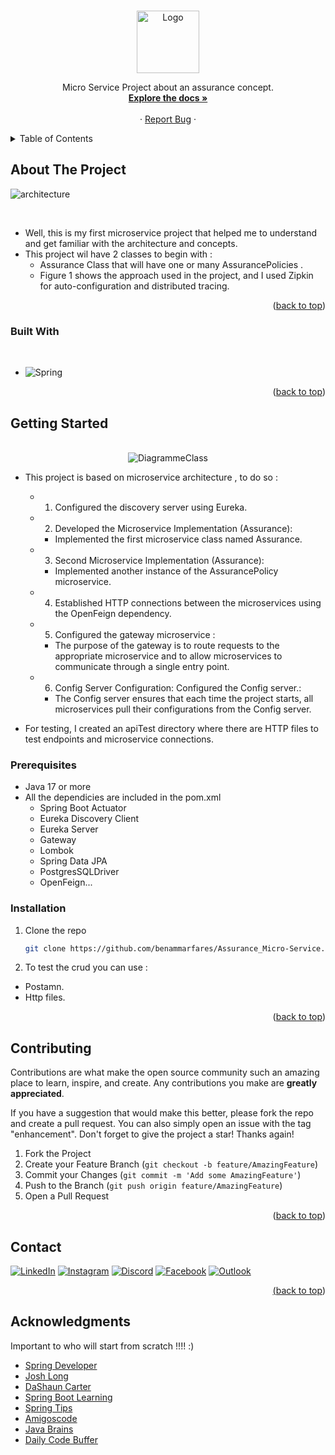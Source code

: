 
<a  align="center" name="readme-top"></a>

<!--  PROJECT LLOGO -->
<!--  PROJECT LLOGO -->
<br />
<div align="center">
    <img src="https://github.com/user-attachments/assets/93433dcf-f7e7-4f96-9777-a90d18ff10c6" alt="Logo" width="100" height="100">


  <p align="center">
      Micro Service Project about an assurance concept.
    <br />
    <a href="https://github.com/benammarfares/Assurance-MicroService"><strong>Explore the docs »</strong></a>
    <br />
    <br />
    ·
    <a href="https://github.com/benammarfares/Assurance-MicroService/issues/new?labels=bug&template=bug-report---.md">Report Bug</a>
    ·
  </p>
</div>



<!-- TABLEE OF CONTENTS -->
<!-- TABLEE OF CONTENTS -->
<details>
  <summary>Table of Contents</summary>
  <ol>
    <li>
      <a href="#about-the-project">About The Project</a>
      <ul>
        <li><a href="#built-with">Built With</a></li>
      </ul>
    </li>
    <li>
      <a href="#getting-started">Getting Started</a>
      <ul>
        <li><a href="#prerequisites">Prerequisites</a></li>
        <li><a href="#installation">Installation</a></li>
      </ul>
    </li>
    <li><a href="#contributing">Contributing</a></li>
    <li><a href="#contact">Contact</a></li>
    <li><a href="#acknowledgments">Acknowledgments</a></li>
  </ol>
</details>



<!-- ABOUT THE PROJECT -->
## About The Project
![architecture](https://github.com/user-attachments/assets/6b2316dc-bf89-43b8-8130-2b02117106ce)

<br>

* Well, this is my first microservice project that helped me to understand and get familiar with the architecture and concepts.<br>
* This project wil have 2 classes to begin with :<br> 
  * Assurance Class that will have one or many AssurancePolicies .<br>
  * Figure 1 shows the approach used in the project, and I used Zipkin for auto-configuration and distributed tracing.<br>



    
<p align="right">(<a href="#readme-top">back to top</a>)</p>



### Built With
<br>

* ![Spring](https://img.shields.io/badge/spring-%236DB33F.svg?style=for-the-badge&logo=spring&logoColor=white)

<p align="right">(<a href="#readme-top">back to top</a>)</p>



<!-- GETTING STARTED -->
## Getting Started
<br>

<div style="text-align: center;">
  <img src="https://github.com/user-attachments/assets/63559c2b-34d2-4e88-bef8-60d2aaecd627" alt="DiagrammeClass">
</div>

* This project is based on microservice architecture ,  to do so :<br>
   * 1. Configured the discovery server using Eureka.<br>
   * 2. Developed the Microservice Implementation (Assurance):<br>
      * Implemented the first microservice class named Assurance.<br>
   * 3. Second Microservice Implementation (Assurance):<br>
      * Implemented another instance of the AssurancePolicy microservice.<br>
   * 4. Established HTTP connections between the microservices using the OpenFeign dependency.<br>
   * 5. Configured the gateway microservice :<br>
      * The purpose of the gateway is to route requests to the appropriate microservice and to allow microservices to communicate through a single entry point.<br>
   * 6. Config Server Configuration: Configured the Config server.:<br>
      * The Config server ensures that each time the project starts, all microservices pull their configurations from the Config server.<br>

* For testing, I created an apiTest directory where there are HTTP files to test endpoints and microservice connections. <br>

### Prerequisites

* Java 17 or more
* All the dependicies are included in the pom.xml
    * Spring Boot Actuator
    * Eureka Discovery Client
    * Eureka Server
    * Gateway
    * Lombok
    * Spring Data JPA
    * PostgresSQLDriver
    * OpenFeign...

### Installation

1. Clone the repo
   ```sh
   git clone https://github.com/benammarfares/Assurance_Micro-Service.git
   ```
2. To test the crud you can use :
  * Postamn.
  * Http files.

   
<p align="right">(<a href="#readme-top">back to top</a>)</p>


<!-- CONTRIBUTING -->
## Contributing

Contributions are what make the open source community such an amazing place to learn, inspire, and create. Any contributions you make are **greatly appreciated**.

If you have a suggestion that would make this better, please fork the repo and create a pull request. You can also simply open an issue with the tag "enhancement".
Don't forget to give the project a star! Thanks again!

1. Fork the Project
2. Create your Feature Branch (`git checkout -b feature/AmazingFeature`)
3. Commit your Changes (`git commit -m 'Add some AmazingFeature'`)
4. Push to the Branch (`git push origin feature/AmazingFeature`)
5. Open a Pull Request

<p align="right">(<a href="#readme-top">back to top</a>)</p>


<!-- CONTACT -->
## Contact

 <a href="https://www.linkedin.com/in/fares-ben-ammar-14b8b3226/">
                <img alt="LinkedIn" title="Discord" src="https://img.shields.io/badge/linkedin-%230077B5.svg?style=for-the-badge&logo=linkedin&logoColor=white"/></a> 
    <a href="https://www.instagram.com/fares.ben.ammar/?hl=fr">
                <img alt="Instagram" title="Instagram" src="https://img.shields.io/badge/Instagram-%23E4405F.svg?style=for-the-badge&logo=Instagram&logoColor=white"/></a>
        <a href="https://discord.gg/farou1747">
                    <img alt="Discord" title="Discord" src="https://img.shields.io/badge/Discord-%235865F2.svg?style=for-the-badge&logo=discord&logoColor=white"/></a> 
            <a href="https://facebook.com/https://www.facebook.com/faroutiti.benammar/">
                    <img alt="Facebook" title="Facebook" src="https://img.shields.io/badge/Facebook-%231877F2.svg?style=for-the-badge&logo=Facebook&logoColor=white"/></a> 
    <a href="mailto:benammar.Fares@esprit.tn">
    <img alt="Outlook" title="Outlook" src="https://img.shields.io/badge/Microsoft_Outlook-0078D4?style=for-the-badge&logo=microsoft-outlook&logoColor=white"/>



<p align="right">(<a href="#readme-top">back to top</a>)</p>



<!-- ACKNOWLEDGMENTS -->
## Acknowledgments

Important to who will start from scratch !!!! :)

- [Spring Developer](https://www.youtube.com/@SpringSourceDev)
- [Josh Long](https://www.youtube.com/@coffeesoftware)
- [DaShaun Carter](https://www.youtube.com/@dashaun)
- [Spring Boot Learning](https://www.youtube.com/@SpringBootLearning)
- [Spring Tips](https://www.youtube.com/playlist?list=PLgGXSWYM2FpPw8rV0tZoMiJYSCiLhPnOc)
- [Amigoscode](https://www.youtube.com/@amigoscode)
- [Java Brains](https://www.youtube.com/c/JavaBrainsChannel)
- [Daily Code Buffer](https://www.youtube.com/@DailyCodeBuffer)




